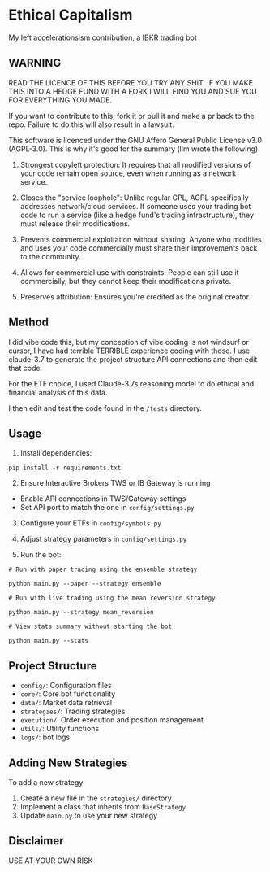 # Ethical Capitalism

My left accelerationsism contribution, a IBKR trading bot

## WARNING

READ THE LICENCE OF THIS BEFORE YOU TRY ANY SHIT. IF YOU MAKE THIS INTO A HEDGE FUND WITH A FORK I WILL FIND YOU AND SUE YOU FOR EVERYTHING YOU MADE.

If you want to contribute to this, fork it or pull it and make a pr back to the repo. Failure to do this will also result in a lawsuit.

This software is licenced under the GNU Affero General Public License v3.0 (AGPL-3.0). This is why it's good for the summary (llm wrote the following)

1. Strongest copyleft protection: It requires that all modified versions of your code remain open source, even when running as a network service.

2. Closes the "service loophole": Unlike regular GPL, AGPL specifically addresses network/cloud services. If someone uses your trading bot code to run a service (like a hedge fund's trading infrastructure), they must release their modifications.

3. Prevents commercial exploitation without sharing: Anyone who modifies and uses your code commercially must share their improvements back to the community.

4. Allows for commercial use with constraints: People can still use it commercially, but they cannot keep their modifications private.

5. Preserves attribution: Ensures you're credited as the original creator.

## Method

I did vibe code this, but my conception of vibe coding is not windsurf or cursor, I have had terrible TERRIBLE experience coding with those. I use claude-3.7 to generate the project structure API connections and then edit that code.

For the ETF choice, I used Claude-3.7s reasoning model to do ethical and financial analysis of this data.

I then edit and test the code found in the `/tests` directory.

## Usage

1. Install dependencies:

`pip install -r requirements.txt`

2. Ensure Interactive Brokers TWS or IB Gateway is running

- Enable API connections in TWS/Gateway settings
- Set API port to match the one in `config/settings.py`

3. Configure your ETFs in `config/symbols.py`

4. Adjust strategy parameters in `config/settings.py`

5. Run the bot:

```
# Run with paper trading using the ensemble strategy

python main.py --paper --strategy ensemble

# Run with live trading using the mean reversion strategy

python main.py --strategy mean_reversion

# View stats summary without starting the bot

python main.py --stats
```

## Project Structure

- `config/`: Configuration files
- `core/`: Core bot functionality
- `data/`: Market data retrieval
- `strategies/`: Trading strategies
- `execution/`: Order execution and position management
- `utils/`: Utility functions
- `logs/`: bot logs

## Adding New Strategies

To add a new strategy:

1. Create a new file in the `strategies/` directory
2. Implement a class that inherits from `BaseStrategy`
3. Update `main.py` to use your new strategy

## Disclaimer

USE AT YOUR OWN RISK
